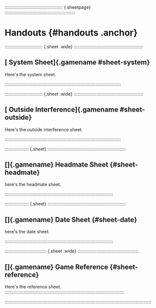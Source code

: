 :::::::::::::::::::::::::::::::::::::::::::::: {.sheetpage} ::::::::::::::::::::::::::::::::::::::::::::::::::::::::
# Handouts {#handouts .anchor}

:::::::::::::::::::::::::::::: {.sheet .wide} :::::::::::::::::::::::::::::::::::::::::::::::::::::::
## [ System Sheet]{.gamename #sheet-system}

Here's the system sheet.

::::::::::::::::::::::::::::::::::::::::::::::::::::::::::::::::::::::::::::::::::::::::::::

:::::::::::::::::::::::::::::: {.sheet .wide}  :::::::::::::::::::::::::::::::::::::::::::::::::::::::
## [ Outside Interference]{.gamename #sheet-outside}

Here's the outside interference sheet.

::::::::::::::::::::::::::::::::::::::::::::::::::::::::::::::::::::::::::::::::::::::::::::

::::::::::::::::::: {.sheet} ::::::::::::::::::::::::::::::::::::::::::::::::::::::::::::::
## []{.gamename} Headmate Sheet {#sheet-headmate}

here's the headmate sheet.

::::::::::::::::::::::::::::::::::::::::::::::::::::::::::::::::::::::::::::::::::::::

::::::::::::::::::: {.sheet} ::::::::::::::::::::::::::::::::::::::::::::::::::::::::::::::
## []{.gamename} Date Sheet {#sheet-date}

here's the date sheet.

::::::::::::::::::::::::::::::::::::::::::::::::::::::::::::::::::::::::::::::::::::::

::::::::::::::::::::::::::::::::: {.sheet .wide} ::::::::::::::::::::::::::::::::::::::::::::::::
## []{.gamename} Game Reference {#sheet-reference}

Here's the reference sheet.
:::::::::::::::::::::::::::::::::::::::::::::::::::::::::::::::::::::::::::::::::::::::::::::::

::::::::::::::::::::::::::::::::::::::::::::::::::::::::::::::::::::::::::::::::::::::::::::::::::::::::::::::::::::

